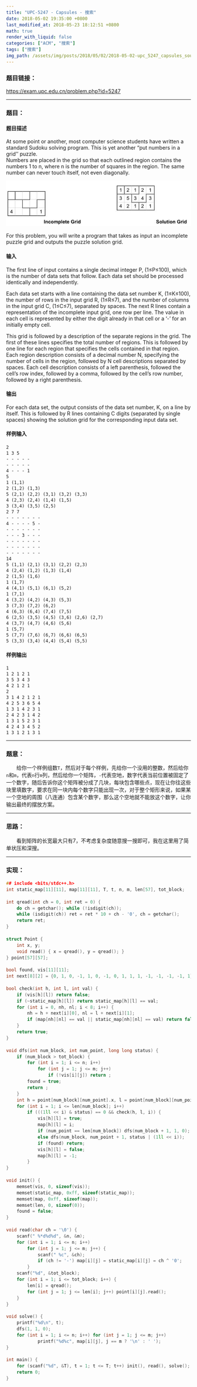 ```yaml
---
title: "UPC-5247 - Capsules - 搜索"
date: 2018-05-02 19:35:00 +0800
last_modified_at: 2018-05-23 18:12:51 +0800
math: true
render_with_liquid: false
categories: ["ACM", "搜索"]
tags: ["搜索"]
img_path: /assets/img/posts/2018/05/02/2018-05-02-upc_5247_capsules_sou_suo/
---
```


### 题目链接：

https://exam.upc.edu.cn/problem.php?id=5247

---
### 题目：

#### 题目描述
At some point or another, most computer science students have written a standard Sudoku solving program.  This is yet another “put numbers in a grid’’ puzzle.  
Numbers are placed in the grid so that each outlined region contains the numbers 1 to n, where n is the number of squares in the region.  The same number can never touch itself, not even diagonally. 

![20171230163906_28389.jpg][1]

For this problem, you will write a program that takes as input an incomplete puzzle grid and outputs the puzzle solution grid. 
#### 输入
The first line of input contains a single decimal integer P, (1≤P≤100), which is the number of data sets that follow.  Each data set should be processed identically and independently. 
 
Each data set starts with a line containing the data set number K, (1≤K≤100), the number of rows in the input grid R, (1≤R≤7), and the number of columns in the input grid C, (1≤C≤7), separated by spaces.  The next R lines contain a representation of the incomplete input grid, one row per line.  The value in each cell is represented by either the digit already in that cell or a ‘-’ for an initially empty cell. 
 
This grid is followed by a description of the separate regions in the grid.  The first of these lines specifies the total number of regions.  This is followed by one line for each region that specifies the cells contained in that region.  Each region description consists of a decimal number N, specifying the number of cells in the region, followed by N cell descriptions separated by spaces.  Each cell description consists of a left parenthesis, followed the cell’s row index, followed by a comma, followed by the cell’s row number, followed by a right parenthesis. 
#### 输出
For each data set, the output consists of the data set number, K, on a line by itself.  This is followed by R lines containing C digits (separated by single spaces) showing the solution grid for the corresponding input data set. 
#### 样例输入
```
2 
1 3 5 
- - - - - 
- - - - - 
4 - - - 1 
5 
1 (1,1) 
2 (1,2) (1,3) 
5 (2,1) (2,2) (3,1) (3,2) (3,3) 
4 (2,3) (2,4) (1,4) (1,5) 
3 (3,4) (3,5) (2,5) 
2 7 7 
- - - - - - - 
4 - - - - 5 - 
- - - - - - - 
- - - 3 - - - 
- - - - - - - 
- - - - - - - 
- - - - - - - 
14 
5 (1,1) (2,1) (3,1) (2,2) (2,3) 
4 (2,4) (1,2) (1,3) (1,4) 
2 (1,5) (1,6) 
1 (1,7) 
4 (4,1) (5,1) (6,1) (5,2) 
1 (7,1) 
4 (3,2) (4,2) (4,3) (5,3) 
3 (7,3) (7,2) (6,2) 
4 (6,3) (6,4) (7,4) (7,5) 
6 (2,5) (3,5) (4,5) (3,6) (2,6) (2,7) 
4 (3,7) (4,7) (4,6) (5,6) 
1 (5,7) 
5 (7,7) (7,6) (6,7) (6,6) (6,5) 
5 (3,3) (3,4) (4,4) (5,4) (5,5) 
```
#### 样例输出
```
1
1 2 1 2 1
3 5 3 4 3
4 2 1 2 1
2
3 1 4 2 1 2 1
4 2 5 3 6 5 4
1 3 1 4 2 3 1
2 4 2 3 1 4 2
1 3 1 5 2 3 1
4 2 4 3 4 5 2
1 3 1 2 1 3 1
```

---
### 题意：

&emsp;&emsp;给你一个样例组数`T`，然后对于每个样例，先给你一个没用的整数，然后给你`n`和`m`，代表`n`行`m`列，然后给你一个矩阵，`-`代表空地，数字代表当前位置被固定了一个数字，随后告诉你这个矩阵被分成了几块，每块包含哪些点，现在让你往这些块里填数字，要求在同一块内每个数字只能出现一次，对于整个矩形来说，如果某一个空地的周围（八连通）包含某个数字，那么这个空地就不能放这个数字，让你输出最终的摆放方案。

---
### 思路：

&emsp;&emsp;看到矩阵的长宽最大只有$7$，不考虑复杂度随意搜一搜即可，我在这里用了简单状压和深搜。

---
### 实现：

```cpp
## include <bits/stdc++.h>
int static_map[11][11], map[11][11], T, t, n, m, len[57], tot_block;

int qread(int ch = 0, int ret = 0) {
    do ch = getchar(); while (!isdigit(ch));
    while (isdigit(ch)) ret = ret * 10 + ch - '0', ch = getchar();
    return ret;
}

struct Point {
    int x, y;
    void read() { x = qread(), y = qread(); }
} point[57][57];

bool found, vis[11][11];
int next[8][2] = {0, 1, 0, -1, 1, 0, -1, 0, 1, 1, 1, -1, -1, -1, -1, 1};

bool check(int h, int l, int val) {
    if (vis[h][l]) return false;
    if (~static_map[h][l]) return static_map[h][l] == val;
    for (int i = 0, nh, nl; i < 8; i++) {
        nh = h + next[i][0], nl = l + next[i][1];
        if (map[nh][nl] == val || static_map[nh][nl] == val) return false;
    }
    return true;
}

void dfs(int num_block, int num_point, long long status) {
    if (num_block > tot_block) {
        for (int i = 1; i <= n; i++)
            for (int j = 1; j <= m; j++)
                if (!vis[i][j]) return ;
        found = true;
        return ;
    }
    int h = point[num_block][num_point].x, l = point[num_block][num_point].y;
    for (int i = 1; i <= len[num_block]; i++)
        if (((1ll << i) & status) == 0 && check(h, l, i)) {
            vis[h][l] = true;
            map[h][l] = i;
            if (num_point == len[num_block]) dfs(num_block + 1, 1, 0);
            else dfs(num_block, num_point + 1, status | (1ll << i));
            if (found) return;
            vis[h][l] = false;
            map[h][l] = -1;
        }
}

void init() {
    memset(vis, 0, sizeof(vis));
    memset(static_map, 0xff, sizeof(static_map));
    memset(map, 0xff, sizeof(map));
    memset(len, 0, sizeof(0));
    found = false;
}

void read(char ch = '\0') {
    scanf(" %*d%d%d", &n, &m);
    for (int i = 1; i <= n; i++)
        for (int j = 1; j <= m; j++) {
            scanf(" %c", &ch);
            if (ch != '-') map[i][j] = static_map[i][j] = ch ^ '0';
        }
    scanf("%d", &tot_block);
    for (int i = 1; i <= tot_block; i++) {
        len[i] = qread();
        for (int j = 1; j <= len[i]; j++) point[i][j].read();
    }
}

void solve() {
    printf("%d\n", t);
    dfs(1, 1, 0);
    for (int i = 1; i <= n; i++) for (int j = 1; j <= m; j++)
            printf("%d%c", map[i][j], j == m ? '\n' : ' ');
}

int main() {
    for (scanf("%d", &T), t = 1; t <= T; t++) init(), read(), solve();
    return 0;
}
```


  [1]: assets/img/posts/2018/05/02/2018-05-02-upc_5247_capsules_sou_suo/20171230163906_28389.jpg